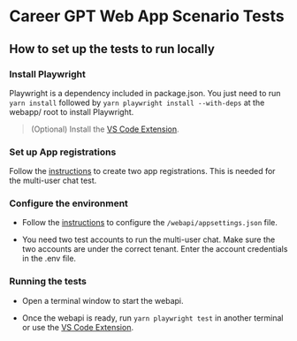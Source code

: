﻿# Career GPT Web App Scenario Tests

## How to set up the tests to run locally

### Install Playwright

Playwright is a dependency included in package.json. You just need to run `yarn install` followed by `yarn playwright install --with-deps` at the webapp/ root to install Playwright.

> (Optional) Install the [VS Code Extension](https://marketplace.visualstudio.com/items?itemName=ms-playwright.playwright).

### Set up App registrations

Follow the [instructions](https://github.com/microsoft/chat-copilot#optional-enable-backend-authentication-via-azure-ad) to create two app registrations. This is needed for the multi-user chat test.

### Configure the environment

-   Follow the [instructions](https://github.com/microsoft/chat-copilot#optional-enable-backend-authentication-via-azure-ad) to configure the `/webapi/appsettings.json` file.

-   You need two test accounts to run the multi-user chat. Make sure the two accounts are under the correct tenant. Enter the account credentials in the .env file.

### Running the tests

-   Open a terminal window to start the webapi.

-   Once the webapi is ready, run `yarn playwright test` in another terminal or use the [VS Code Extension](https://marketplace.visualstudio.com/items?itemName=ms-playwright.playwright).
